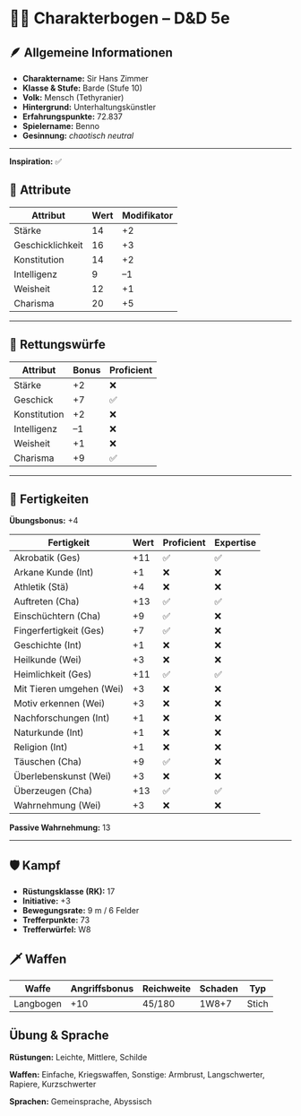 # 🧝‍♂️ Charakterbogen – D&D 5e

## 🪶 Allgemeine Informationen

- **Charaktername:** Sir Hans Zimmer
- **Klasse & Stufe:** Barde (Stufe 10)
- **Volk:** Mensch (Tethyranier)
- **Hintergrund:** Unterhaltungskünstler
- **Erfahrungspunkte:** 72.837
- **Spielername:** Benno
- **Gesinnung:** *chaotisch neutral*

---

**Inspiration:** ✅

## 💪 Attribute

| Attribut         | Wert | Modifikator |
|------------------|------|-------------|
| Stärke           | 14   | +2          |
| Geschicklichkeit | 16   | +3          |
| Konstitution     | 14   | +2          |
| Intelligenz      | 9    | –1          |
| Weisheit         | 12   | +1          |
| Charisma         | 20   | +5          |

---

## 🧠 Rettungswürfe

| Attribut     | Bonus | Proficient |
|--------------|-------|------------|
| Stärke       | +2    | ❌         |
| Geschick     | +7    | ✅         |
| Konstitution | +2    | ❌         |
| Intelligenz  | –1    | ❌         |
| Weisheit     | +1    | ❌         |
| Charisma     | +9    | ✅         |

---

## 🎲 Fertigkeiten

**Übungsbonus:** +4

| Fertigkeit               | Wert | Proficient | Expertise |
|--------------------------|------|------------|-----------|
| Akrobatik (Ges)          | +11  | ✅          | ✅        |
| Arkane Kunde (Int)       | +1   | ❌          | ❌        |
| Athletik (Stä)           | +4   | ❌          | ❌        |
| Auftreten (Cha)          | +13  | ✅          | ✅        |
| Einschüchtern (Cha)      | +9   | ✅          | ❌        |
| Fingerfertigkeit (Ges)   | +7   | ✅          | ❌        |
| Geschichte (Int)         | +1   | ❌          | ❌        |
| Heilkunde (Wei)          | +3   | ❌          | ❌        |
| Heimlichkeit (Ges)       | +11  | ✅          | ✅        |
| Mit Tieren umgehen (Wei) | +3   | ❌          | ❌        |
| Motiv erkennen (Wei)     | +3   | ❌          | ❌        |
| Nachforschungen (Int)    | +1   | ❌          | ❌        |
| Naturkunde (Int)         | +1   | ❌          | ❌        |
| Religion (Int)           | +1   | ❌          | ❌        |
| Täuschen (Cha)           | +9   | ✅          | ❌        |
| Überlebenskunst (Wei)    | +3   | ❌          | ❌        |
| Überzeugen (Cha)         | +13  | ✅          | ✅        |
| Wahrnehmung (Wei)        | +3   | ❌          | ❌        |

**Passive Wahrnehmung:** 13

---

## 🛡️ Kampf

- **Rüstungsklasse (RK):** 17
- **Initiative:** +3
- **Bewegungsrate:** 9 m / 6 Felder
- **Trefferpunkte:** 73
- **Trefferwürfel:** W8

## 🗡️ Waffen

| Waffe     | Angriffsbonus  | Reichweite | Schaden     | Typ     |
|-----------|----------------|------------|-------------|---------|
| Langbogen | +10            | 45/180     | 1W8+7       | Stich   |

## Übung & Sprache

**Rüstungen:** Leichte, Mittlere, Schilde 

**Waffen:** Einfache, Kriegswaffen, Sonstige: Armbrust, Langschwerter, Rapiere, Kurzschwerter

**Sprachen:** Gemeinsprache, Abyssisch
